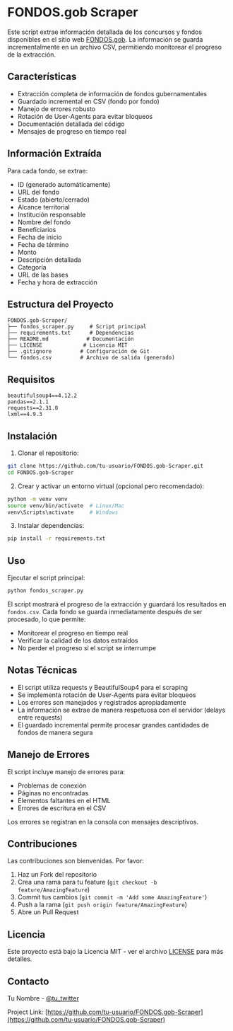 # FONDOS.gob Scraper

Este script extrae información detallada de los concursos y fondos disponibles en el sitio web [FONDOS.gob](https://fondos.gob.cl/searchernew/). La información se guarda incrementalmente en un archivo CSV, permitiendo monitorear el progreso de la extracción.

## Características

- Extracción completa de información de fondos gubernamentales
- Guardado incremental en CSV (fondo por fondo)
- Manejo de errores robusto
- Rotación de User-Agents para evitar bloqueos
- Documentación detallada del código
- Mensajes de progreso en tiempo real

## Información Extraída

Para cada fondo, se extrae:

- ID (generado automáticamente)
- URL del fondo
- Estado (abierto/cerrado)
- Alcance territorial
- Institución responsable
- Nombre del fondo
- Beneficiarios
- Fecha de inicio
- Fecha de término
- Monto
- Descripción detallada
- Categoría
- URL de las bases
- Fecha y hora de extracción

## Estructura del Proyecto

```
FONDOS.gob-Scraper/
├── fondos_scraper.py     # Script principal
├── requirements.txt      # Dependencias
├── README.md            # Documentación
├── LICENSE             # Licencia MIT
├── .gitignore         # Configuración de Git
└── fondos.csv         # Archivo de salida (generado)
```

## Requisitos

```
beautifulsoup4==4.12.2
pandas==2.1.1
requests==2.31.0
lxml==4.9.3
```

## Instalación

1. Clonar el repositorio:
```bash
git clone https://github.com/tu-usuario/FONDOS.gob-Scraper.git
cd FONDOS.gob-Scraper
```

2. Crear y activar un entorno virtual (opcional pero recomendado):
```bash
python -m venv venv
source venv/bin/activate  # Linux/Mac
venv\Scripts\activate     # Windows
```

3. Instalar dependencias:
```bash
pip install -r requirements.txt
```

## Uso

Ejecutar el script principal:
```bash
python fondos_scraper.py
```

El script mostrará el progreso de la extracción y guardará los resultados en `fondos.csv`. Cada fondo se guarda inmediatamente después de ser procesado, lo que permite:
- Monitorear el progreso en tiempo real
- Verificar la calidad de los datos extraídos
- No perder el progreso si el script se interrumpe

## Notas Técnicas

- El script utiliza requests y BeautifulSoup4 para el scraping
- Se implementa rotación de User-Agents para evitar bloqueos
- Los errores son manejados y registrados apropiadamente
- La información se extrae de manera respetuosa con el servidor (delays entre requests)
- El guardado incremental permite procesar grandes cantidades de fondos de manera segura

## Manejo de Errores

El script incluye manejo de errores para:
- Problemas de conexión
- Páginas no encontradas
- Elementos faltantes en el HTML
- Errores de escritura en el CSV

Los errores se registran en la consola con mensajes descriptivos.

## Contribuciones

Las contribuciones son bienvenidas. Por favor:

1. Haz un Fork del repositorio
2. Crea una rama para tu feature (`git checkout -b feature/AmazingFeature`)
3. Commit tus cambios (`git commit -m 'Add some AmazingFeature'`)
4. Push a la rama (`git push origin feature/AmazingFeature`)
5. Abre un Pull Request

## Licencia

Este proyecto está bajo la Licencia MIT - ver el archivo [LICENSE](LICENSE) para más detalles.

## Contacto

Tu Nombre - [@tu_twitter](https://twitter.com/tu_twitter)

Project Link: [https://github.com/tu-usuario/FONDOS.gob-Scraper](https://github.com/tu-usuario/FONDOS.gob-Scraper)
